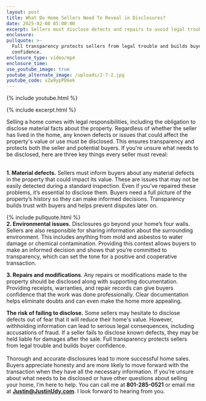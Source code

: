 ```yaml
---
layout: post
title: What Do Home Sellers Need To Reveal in Disclosures?
date: 2025-02-08 05:00:00
excerpt: Sellers must disclose defects and repairs to avoid legal trouble.
enclosure:
pullquote: >-
  Full transparency protects sellers from legal trouble and builds buyer
  confidence.
enclosure_type: video/mp4
enclosure_time:
use_youtube_image: true
youtube_alternate_image: /uploads/2-7-2.jpg
youtube_code: xZw9ypPD6ek
---
```

{% include youtube.html %}

{% include excerpt.html %}

Selling a home comes with legal responsibilities, including the obligation to disclose material facts about the property. Regardless of whether the seller has lived in the home, any known defects or issues that could affect the property's value or use must be disclosed. This ensures transparency and protects both the seller and potential buyers. If you're unsure what needs to be disclosed, here are three key things every seller must reveal:

<br>**1\. Material defects.** Sellers must inform buyers about any material defects in the property that could impact its value. These are issues that may not be easily detected during a standard inspection. Even if you’ve repaired these problems, it’s essential to disclose them. Buyers need a full picture of the property’s history so they can make informed decisions. Transparency builds trust with buyers and helps prevent disputes later on.

{% include pullquote.html %}<br>**2\. Environmental issues.** Disclosures go beyond your home’s four walls. Sellers are also responsible for sharing information about the surrounding environment. This includes anything from mold and asbestos to water damage or chemical contamination. Providing this context allows buyers to make an informed decision and shows that you’re committed to transparency, which can set the tone for a positive and cooperative transaction.

**3\. Repairs and modifications**. Any repairs or modifications made to the property should be disclosed along with supporting documentation. Providing receipts, warranties, and repair records can give buyers confidence that the work was done professionally. Clear documentation helps eliminate doubts and can even make the home more appealing.

**The risk of failing to disclose.** Some sellers may hesitate to disclose defects out of fear that it will reduce their home's value. However, withholding information can lead to serious legal consequences, including accusations of fraud. If a seller fails to disclose known defects, they may be held liable for damages after the sale. Full transparency protects sellers from legal trouble and builds buyer confidence.<br><br>Thorough and accurate disclosures lead to more successful home sales. Buyers appreciate honesty and are more likely to move forward with the transaction when they have all the necessary information. If you’re unsure about what needs to be disclosed or have other questions about selling your home, I’m here to help. You can call me at **801-285-0521** or email me at [**Justin@JustinUdy.com**](mailto:Justin@JustinUdy.com). I look forward to hearing from you.